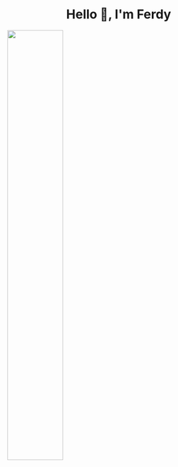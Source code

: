 <h1 align="center">Hello 👋, I'm Ferdy</h1>
<div>
  <img align="center" src="https://p4.wallpaperbetter.com/wallpaper/425/843/723/black-cat-cat-anime-art-wallpaper-preview.jpg" width="50%">
</div>
